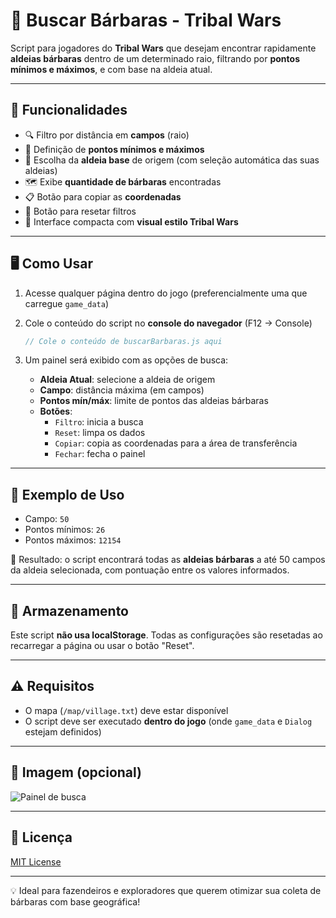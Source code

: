 # 🏹 Buscar Bárbaras - Tribal Wars

Script para jogadores do **Tribal Wars** que desejam encontrar rapidamente **aldeias bárbaras** dentro de um determinado raio, filtrando por **pontos mínimos e máximos**, e com base na aldeia atual.

---

## 🔧 Funcionalidades

- 🔍 Filtro por distância em **campos** (raio)
- 🔢 Definição de **pontos mínimos e máximos**
- 🧭 Escolha da **aldeia base** de origem (com seleção automática das suas aldeias)
- 🗺️ Exibe **quantidade de bárbaras** encontradas
- 📋 Botão para copiar as **coordenadas**
- 🧼 Botão para resetar filtros
- 🎯 Interface compacta com **visual estilo Tribal Wars**

---

## 🖥️ Como Usar

1. Acesse qualquer página dentro do jogo (preferencialmente uma que carregue `game_data`)
2. Cole o conteúdo do script no **console do navegador** (F12 → Console)
   ```javascript
   // Cole o conteúdo de buscarBarbaras.js aqui
   ```

3. Um painel será exibido com as opções de busca:
   - **Aldeia Atual**: selecione a aldeia de origem
   - **Campo**: distância máxima (em campos)
   - **Pontos mín/máx**: limite de pontos das aldeias bárbaras
   - **Botões**:
     - `Filtro`: inicia a busca
     - `Reset`: limpa os dados
     - `Copiar`: copia as coordenadas para a área de transferência
     - `Fechar`: fecha o painel

---

## 🧪 Exemplo de Uso

- Campo: `50`
- Pontos mínimos: `26`
- Pontos máximos: `12154`

🔎 Resultado: o script encontrará todas as **aldeias bárbaras** a até 50 campos da aldeia selecionada, com pontuação entre os valores informados.

---

## 💾 Armazenamento

Este script **não usa localStorage**. Todas as configurações são resetadas ao recarregar a página ou usar o botão "Reset".

---

## ⚠️ Requisitos

- O mapa (`/map/village.txt`) deve estar disponível
- O script deve ser executado **dentro do jogo** (onde `game_data` e `Dialog` estejam definidos)

---

## 📸 Imagem (opcional)

![Painel de busca](./screenshot.png)

---

## 📄 Licença

[MIT License](LICENSE)

---

💡 Ideal para fazendeiros e exploradores que querem otimizar sua coleta de bárbaras com base geográfica!
